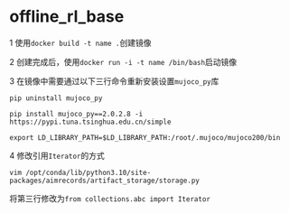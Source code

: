 # offline_rl_base

1 使用`docker build -t name .`创建镜像

2 创建完成后，使用`docker run -i -t name /bin/bash`启动镜像

3 在镜像中需要通过以下三行命令重新安装设置`mujoco_py`库

`pip uninstall mujoco_py`

`pip install mujoco_py==2.0.2.8 -i https://pypi.tuna.tsinghua.edu.cn/simple`

`export LD_LIBRARY_PATH=$LD_LIBRARY_PATH:/root/.mujoco/mujoco200/bin`

4 修改引用`Iterator`的方式

`vim /opt/conda/lib/python3.10/site-packages/aimrecords/artifact_storage/storage.py`

将第三行修改为`from collections.abc import Iterator`